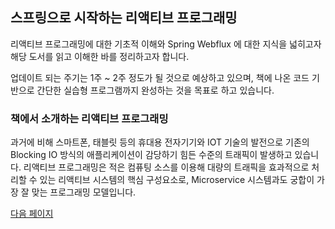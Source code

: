 ## 스프링으로 시작하는 리액티브 프로그래밍

리액티브 프로그래밍에 대한 기초적 이해와 Spring Webflux 에 대한 지식을 넓히고자 해당 도서를 읽고 이해한 바를 정리하고자 합니다.

업데이트 되는 주기는 1주 ~ 2주 정도가 될 것으로 예상하고 있으며, 책에 나온 코드 기반으로 간단한 실습형 프로그램까지 완성하는 것을 목표로 하고 있습니다.

### 책에서 소개하는 리액티브 프로그래밍

과거에 비해 스마트폰, 태블릿 등의 휴대용 전자기기와 IOT 기술의 발전으로 기존의 Blocking IO 방식의 애플리케이션이 감당하기 힘든 수준의 트래픽이 발생하고 있습니다. 
리액티브 프로그래밍은 적은 컴퓨팅 소스를 이용해 대량의 트래픽을 효과적으로 처리할 수 있는 리액티브 시스템의 핵심 구성요소로, Microservice 시스템과도 궁합이 가장 잘 맞는 프로그래밍 모델입니다.

[다음 페이지](./Chapter1.md)